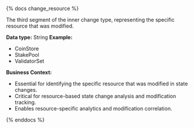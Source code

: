 {% docs change_resource %}

The third segment of the inner change type, representing the specific resource that was modified.

**Data type:** String
**Example:**
- CoinStore
- StakePool
- ValidatorSet

**Business Context:**
- Essential for identifying the specific resource that was modified in state changes.
- Critical for resource-based state change analysis and modification tracking.
- Enables resource-specific analytics and modification correlation.

{% enddocs %}